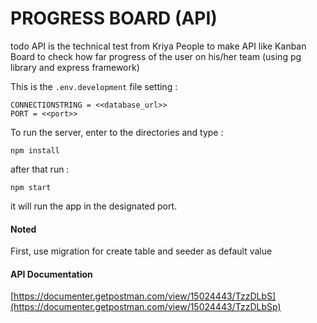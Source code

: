 # PROGRESS BOARD (API)

todo API is the technical test from Kriya People to make API like Kanban Board to check how far progress of the user on his/her team (using pg library and express framework)

This is the `.env.development` file setting :
```
CONNECTIONSTRING = <<database_url>>
PORT = <<port>>
```
To run the server, enter to the directories and type :

`npm install`

after that run : 

`npm start`

it will run the app in the designated port.


#### Noted
First, use migration for create table and seeder as default value

#### API Documentation
[https://documenter.getpostman.com/view/15024443/TzzDLbS](https://documenter.getpostman.com/view/15024443/TzzDLbSp)
